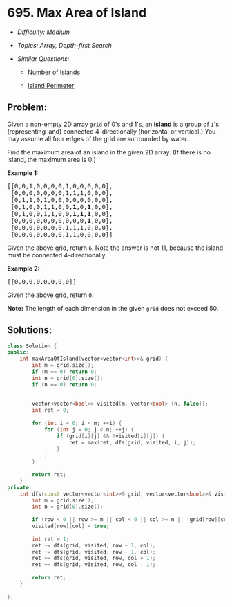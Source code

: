 # 695. Max Area of Island

* *Difficulty: Medium*

* *Topics: Array, Depth-first Search*

* *Similar Questions:*

  * [Number of Islands](number-of-islands.md)

  * [Island Perimeter](island-perimeter.md)

## Problem:

<p>Given a non-empty 2D array <code>grid</code> of 0&#39;s and 1&#39;s, an <b>island</b> is a group of <code>1</code>&#39;s (representing land) connected 4-directionally (horizontal or vertical.) You may assume all four edges of the grid are surrounded by water.</p>

<p>Find the maximum area of an island in the given 2D array. (If there is no island, the maximum area is 0.)</p>

<p><b>Example 1:</b></p>

<pre>
[[0,0,1,0,0,0,0,1,0,0,0,0,0],
 [0,0,0,0,0,0,0,1,1,1,0,0,0],
 [0,1,1,0,1,0,0,0,0,0,0,0,0],
 [0,1,0,0,1,1,0,0,<b>1</b>,0,<b>1</b>,0,0],
 [0,1,0,0,1,1,0,0,<b>1</b>,<b>1</b>,<b>1</b>,0,0],
 [0,0,0,0,0,0,0,0,0,0,<b>1</b>,0,0],
 [0,0,0,0,0,0,0,1,1,1,0,0,0],
 [0,0,0,0,0,0,0,1,1,0,0,0,0]]
</pre>
Given the above grid, return <code>6</code>. Note the answer is not 11, because the island must be connected 4-directionally.

<p><b>Example 2:</b></p>

<pre>
[[0,0,0,0,0,0,0,0]]</pre>
Given the above grid, return <code>0</code>.

<p><b>Note:</b> The length of each dimension in the given <code>grid</code> does not exceed 50.</p>

## Solutions:

```c++
class Solution {
public:
    int maxAreaOfIsland(vector<vector<int>>& grid) {
        int m = grid.size();
        if (m == 0) return 0;
        int n = grid[0].size();
        if (n == 0) return 0;
        
        
        vector<vector<bool>> visited(m, vector<bool> (n, false));
        int ret = 0;
        
        for (int i = 0; i < m; ++i) {
            for (int j = 0; j < n; ++j) {
                if (grid[i][j] && !visited[i][j]) {
                    ret = max(ret, dfs(grid, visited, i, j));
                }
            }
        }
        
        return ret;
    }
private:
    int dfs(const vector<vector<int>>& grid, vector<vector<bool>>& visited, int row, int col) {
        int m = grid.size();
        int n = grid[0].size();
        
        if (row < 0 || row >= m || col < 0 || col >= n || !grid[row][col] || visited[row][col]) return 0;
        visited[row][col] = true;
        
        int ret = 1;
        ret += dfs(grid, visited, row + 1, col);
        ret += dfs(grid, visited, row - 1, col);
        ret += dfs(grid, visited, row, col + 1);
        ret += dfs(grid, visited, row, col - 1);
        
        return ret;
    }
    
};
```
